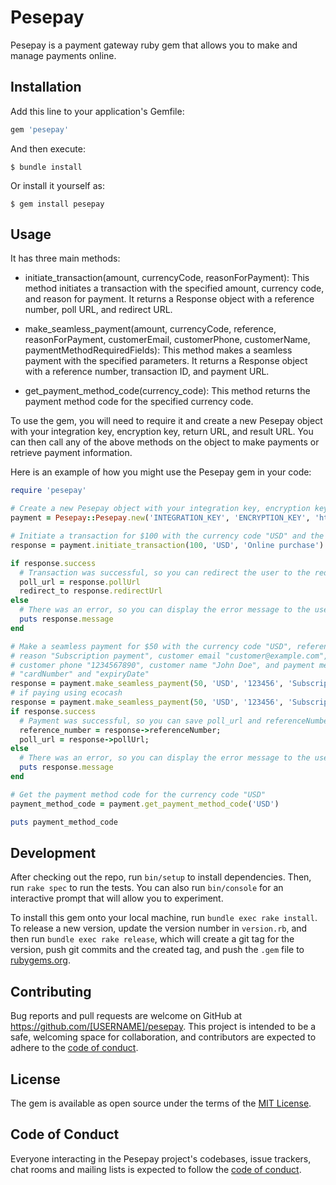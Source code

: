 # Pesepay

Pesepay is a payment gateway ruby gem that allows you to make and manage payments online.

## Installation

Add this line to your application's Gemfile:

```ruby
gem 'pesepay'
```

And then execute:

    $ bundle install

Or install it yourself as:

    $ gem install pesepay

## Usage

It has three main methods:

- initiate_transaction(amount, currencyCode, reasonForPayment): This method initiates a transaction with the specified amount, currency code, and reason for payment. It returns a Response object with a reference number, poll URL, and redirect URL.

- make_seamless_payment(amount, currencyCode, reference, reasonForPayment, customerEmail, customerPhone, customerName, paymentMethodRequiredFields): This method makes a seamless payment with the specified parameters. It returns a Response object with a reference number, transaction ID, and payment URL.

- get_payment_method_code(currency_code): This method returns the payment method code for the specified currency code.

To use the gem, you will need to require it and create a new Pesepay object with your integration key, encryption key, return URL, and result URL. You can then call any of the above methods on the object to make payments or retrieve payment information.

Here is an example of how you might use the Pesepay gem in your code:

```ruby
require 'pesepay'

# Create a new Pesepay object with your integration key, encryption key, return URL, and result URL
payment = Pesepay::Pesepay.new('INTEGRATION_KEY', 'ENCRYPTION_KEY', 'https://www.example.com/return', 'https://www.example.com/result')

# Initiate a transaction for $100 with the currency code "USD" and the reason "Online purchase"
response = payment.initiate_transaction(100, 'USD', 'Online purchase')

if response.success
  # Transaction was successful, so you can redirect the user to the redirect URL
  poll_url = response.pollUrl
  redirect_to response.redirectUrl
else
  # There was an error, so you can display the error message to the user
  puts response.message
end

# Make a seamless payment for $50 with the currency code "USD", reference number "123456", 
# reason "Subscription payment", customer email "customer@example.com", 
# customer phone "1234567890", customer name "John Doe", and payment method required fields 
# "cardNumber" and "expiryDate"
response = payment.make_seamless_payment(50, 'USD', '123456', 'Subscription payment', 'customer@example.com', '1234567890', 'John Doe', {'cardNumber': '1234123412341234', 'expiryDate': '01/23'})
# if paying using ecocash
response = payment.make_seamless_payment(50, 'USD', '123456', 'Subscription payment', 'customer@example.com', '1234567890', 'John Doe', {'customerPhoneNumber': '0777777777'})
if response.success
  # Payment was successful, so you can save poll_url and referenceNumber (used to check the status of a transaction)
  reference_number = response->referenceNumber;
  poll_url = response->pollUrl;
else
  # There was an error, so you can display the error message to the user
  puts response.message
end

# Get the payment method code for the currency code "USD"
payment_method_code = payment.get_payment_method_code('USD')

puts payment_method_code

```

## Development

After checking out the repo, run `bin/setup` to install dependencies. Then, run `rake spec` to run the tests. You can also run `bin/console` for an interactive prompt that will allow you to experiment.

To install this gem onto your local machine, run `bundle exec rake install`. To release a new version, update the version number in `version.rb`, and then run `bundle exec rake release`, which will create a git tag for the version, push git commits and the created tag, and push the `.gem` file to [rubygems.org](https://rubygems.org).

## Contributing

Bug reports and pull requests are welcome on GitHub at https://github.com/[USERNAME]/pesepay. This project is intended to be a safe, welcoming space for collaboration, and contributors are expected to adhere to the [code of conduct](https://github.com/[USERNAME]/pesepay/blob/master/CODE_OF_CONDUCT.md).

## License

The gem is available as open source under the terms of the [MIT License](https://opensource.org/licenses/MIT).

## Code of Conduct

Everyone interacting in the Pesepay project's codebases, issue trackers, chat rooms and mailing lists is expected to follow the [code of conduct](https://github.com/[USERNAME]/pesepay/blob/master/CODE_OF_CONDUCT.md).
